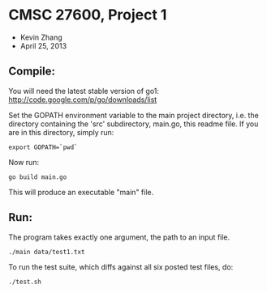 # CMSC 27600, Project 1
* Kevin Zhang
* April 25, 2013


## Compile:

You will need the latest stable version of go1: http://code.google.com/p/go/downloads/list

Set the GOPATH environment variable to the main project directory, i.e. the directory 
containing the 'src' subdirectory, main.go, this readme file.
If you are in this directory, simply run:

    export GOPATH=`pwd`

Now run:

    go build main.go

This will produce an executable "main" file.


## Run:
The program takes exactly one argument, the path to an input file.

    ./main data/test1.txt

To run the test suite, which diffs against all six posted test files, do:

    ./test.sh
